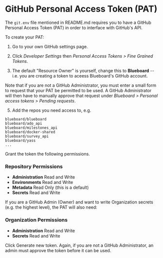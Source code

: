 # GitHub Personal Access Token (PAT)

The `git.env` file mentioned in README.md requires you to have a GitHub Personal Access Token (PAT) in order to interface with GitHub's API.

To create your PAT:

1. Go to your own GitHub settings page.

2. Click _Developer Settings_ then _Personal Access Tokens > Fine Grained Tokens_.

3. The default "Resource Owner" is yourself, change this to **Blueboard** -- i.e. you are creating a token to aceess Blueboard's GitHub account.

Note that if you are not a GitHub Administrator, you must enter a small form to request that your PAT be permitted to be used.  A GitHub Administrator will then have to manually approve that request under _Blueboard > Personal access tokens > Pending requests_.

5. Add the repos you need access to, e.g.

```
blueboard/blueboard
blueboard/ado_api
blueboard/milestones_api
blueboard/docker-shared
blueboard/survey_api
blueboard/yass
...
```

Grant the token the following permissions.

### Repository Permissions

- **Administration** Read and Write
- **Environments** Read and Write
- **Metadata** Read Only (this is a default)
- **Secrets** Read and Write

If you are a GitHub Admin (Owner) and want to write Organization secrets (e.g. the highest level), the PAT will also need:

### Organization Permissions

- **Administration** Read and Write
- **Secrets** Read and Write

Click Generate new token.  Again, if you are not a GitHub Administrator, an admin must approve the token before it can be used.

